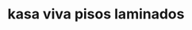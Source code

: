 ---
title: "kasa viva pisos laminados"
url: /chiquinquira/kasa-viva-pisos-laminados/
shop: Eisenwaren
---
